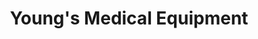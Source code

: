 ---
title: "Young's Medical Equipment"
url: /stroudsburg/youngs-medical-equipment/
shop: medical supply
---